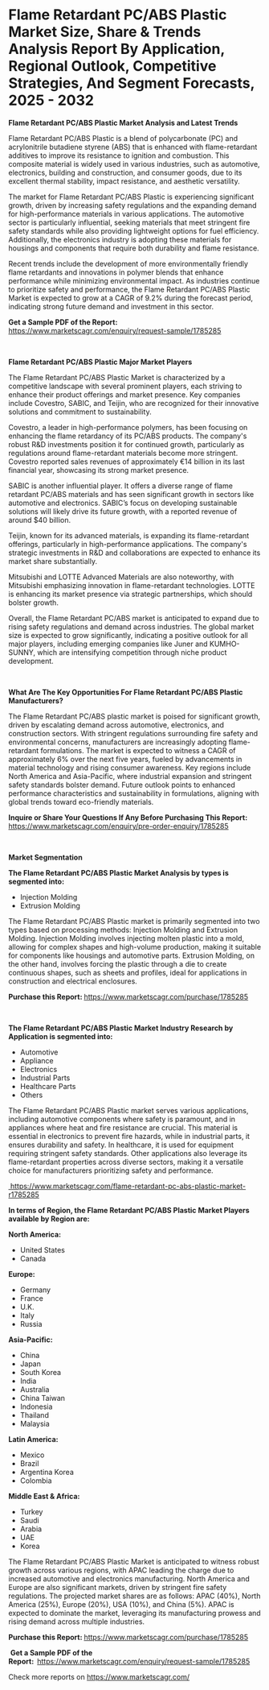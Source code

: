 <p><h1>Flame Retardant PC/ABS Plastic Market Size, Share & Trends Analysis Report By Application, Regional Outlook, Competitive Strategies, And Segment Forecasts, 2025 - 2032</h1></p><p><strong>Flame Retardant PC/ABS Plastic Market Analysis and Latest Trends</strong></p>
<p><p>Flame Retardant PC/ABS Plastic is a blend of polycarbonate (PC) and acrylonitrile butadiene styrene (ABS) that is enhanced with flame-retardant additives to improve its resistance to ignition and combustion. This composite material is widely used in various industries, such as automotive, electronics, building and construction, and consumer goods, due to its excellent thermal stability, impact resistance, and aesthetic versatility.</p><p>The market for Flame Retardant PC/ABS Plastic is experiencing significant growth, driven by increasing safety regulations and the expanding demand for high-performance materials in various applications. The automotive sector is particularly influential, seeking materials that meet stringent fire safety standards while also providing lightweight options for fuel efficiency. Additionally, the electronics industry is adopting these materials for housings and components that require both durability and flame resistance.</p><p>Recent trends include the development of more environmentally friendly flame retardants and innovations in polymer blends that enhance performance while minimizing environmental impact. As industries continue to prioritize safety and performance, the Flame Retardant PC/ABS Plastic Market is expected to grow at a CAGR of 9.2% during the forecast period, indicating strong future demand and investment in this sector.</p></p>
<p><strong>Get a Sample PDF of the Report:&nbsp;</strong> <a href="https://www.marketscagr.com/enquiry/request-sample/1785285?utm_campaign=2465&utm_medium=2&utm_source=Github&utm_content=ia&utm_term=25032025&utm_id=flame-retardant-pcabs-plastic">https://www.marketscagr.com/enquiry/request-sample/1785285</a></p>
<p>&nbsp;</p>
<p><strong>Flame Retardant PC/ABS Plastic Major Market Players</strong></p>
<p><p>The Flame Retardant PC/ABS Plastic Market is characterized by a competitive landscape with several prominent players, each striving to enhance their product offerings and market presence. Key companies include Covestro, SABIC, and Teijin, who are recognized for their innovative solutions and commitment to sustainability.</p><p>Covestro, a leader in high-performance polymers, has been focusing on enhancing the flame retardancy of its PC/ABS products. The company's robust R&D investments position it for continued growth, particularly as regulations around flame-retardant materials become more stringent. Covestro reported sales revenues of approximately €14 billion in its last financial year, showcasing its strong market presence.</p><p>SABIC is another influential player. It offers a diverse range of flame retardant PC/ABS materials and has seen significant growth in sectors like automotive and electronics. SABIC’s focus on developing sustainable solutions will likely drive its future growth, with a reported revenue of around $40 billion.</p><p>Teijin, known for its advanced materials, is expanding its flame-retardant offerings, particularly in high-performance applications. The company's strategic investments in R&D and collaborations are expected to enhance its market share substantially.</p><p>Mitsubishi and LOTTE Advanced Materials are also noteworthy, with Mitsubishi emphasizing innovation in flame-retardant technologies. LOTTE is enhancing its market presence via strategic partnerships, which should bolster growth.</p><p>Overall, the Flame Retardant PC/ABS market is anticipated to expand due to rising safety regulations and demand across industries. The global market size is expected to grow significantly, indicating a positive outlook for all major players, including emerging companies like Juner and KUMHO-SUNNY, which are intensifying competition through niche product development.</p></p>
<p>&nbsp;</p>
<p><strong>What Are The Key Opportunities For Flame Retardant PC/ABS Plastic Manufacturers?</strong></p>
<p><p>The Flame Retardant PC/ABS plastic market is poised for significant growth, driven by escalating demand across automotive, electronics, and construction sectors. With stringent regulations surrounding fire safety and environmental concerns, manufacturers are increasingly adopting flame-retardant formulations. The market is expected to witness a CAGR of approximately 6% over the next five years, fueled by advancements in material technology and rising consumer awareness. Key regions include North America and Asia-Pacific, where industrial expansion and stringent safety standards bolster demand. Future outlook points to enhanced performance characteristics and sustainability in formulations, aligning with global trends toward eco-friendly materials.</p></p>
<p><strong>Inquire or Share Your Questions If Any Before Purchasing This Report:</strong> <a href="https://www.marketscagr.com/enquiry/pre-order-enquiry/1785285?utm_campaign=2465&utm_medium=2&utm_source=Github&utm_content=ia&utm_term=25032025&utm_id=flame-retardant-pcabs-plastic">https://www.marketscagr.com/enquiry/pre-order-enquiry/1785285</a></p>
<p>&nbsp;</p>
<p><strong>Market Segmentation</strong></p>
<p><strong>The Flame Retardant PC/ABS Plastic Market Analysis by types is segmented into:</strong></p>
<p><ul><li>Injection Molding</li><li>Extrusion Molding</li></ul></p>
<p><p>The Flame Retardant PC/ABS Plastic market is primarily segmented into two types based on processing methods: Injection Molding and Extrusion Molding. Injection Molding involves injecting molten plastic into a mold, allowing for complex shapes and high-volume production, making it suitable for components like housings and automotive parts. Extrusion Molding, on the other hand, involves forcing the plastic through a die to create continuous shapes, such as sheets and profiles, ideal for applications in construction and electrical enclosures.</p></p>
<p><strong>Purchase this Report:&nbsp;</strong><a href="https://www.marketscagr.com/purchase/1785285?utm_campaign=2465&utm_medium=2&utm_source=Github&utm_content=ia&utm_term=25032025&utm_id=flame-retardant-pcabs-plastic">https://www.marketscagr.com/purchase/1785285</a></p>
<p>&nbsp;</p>
<p><strong>The Flame Retardant PC/ABS Plastic Market Industry Research by Application is segmented into:</strong></p>
<p><ul><li>Automotive</li><li>Appliance</li><li>Electronics</li><li>Industrial Parts</li><li>Healthcare Parts</li><li>Others</li></ul></p>
<p><p>The Flame Retardant PC/ABS Plastic market serves various applications, including automotive components where safety is paramount, and in appliances where heat and fire resistance are crucial. This material is essential in electronics to prevent fire hazards, while in industrial parts, it ensures durability and safety. In healthcare, it is used for equipment requiring stringent safety standards. Other applications also leverage its flame-retardant properties across diverse sectors, making it a versatile choice for manufacturers prioritizing safety and performance.</p></p>
<p><a href="https://www.marketscagr.com/flame-retardant-pc-abs-plastic-market-r1785285?utm_campaign=2465&utm_medium=2&utm_source=Github&utm_content=ia&utm_term=25032025&utm_id=flame-retardant-pcabs-plastic">&nbsp;https://www.marketscagr.com/flame-retardant-pc-abs-plastic-market-r1785285</a></p>
<p><strong>In terms of Region, the Flame Retardant PC/ABS Plastic Market Players available by Region are:</strong></p>
<p>
    <p> <strong> North America: </strong>
        <ul>
            <li>United States</li>
            <li>Canada</li>
        </ul>
        </p> 
    <p> <strong> Europe: </strong>
        <ul>
            <li>Germany</li>
            <li>France</li>
            <li>U.K.</li>
            <li>Italy</li>
            <li>Russia</li>
        </ul>
        </p> 
    <p> <strong> Asia-Pacific: </strong>
        <ul>
            <li>China</li>
            <li>Japan</li>
            <li>South Korea</li>
            <li>India</li>
            <li>Australia</li>
            <li>China Taiwan</li>
            <li>Indonesia</li>
            <li>Thailand</li>
            <li>Malaysia</li>
        </ul>
        </p> 
    <p> <strong> Latin America: </strong>
        <ul>
            <li>Mexico</li>
            <li>Brazil</li>
            <li>Argentina Korea</li>
            <li>Colombia</li>
        </ul>
        </p> 
    <p> <strong> Middle East & Africa: </strong>
        <ul>
            <li>Turkey</li>
            <li>Saudi</li>
            <li>Arabia</li>
            <li>UAE</li>
            <li>Korea</li>
        </ul>
    </p>
    </p>
<p><p>The Flame Retardant PC/ABS Plastic Market is anticipated to witness robust growth across various regions, with APAC leading the charge due to increased automotive and electronics manufacturing. North America and Europe are also significant markets, driven by stringent fire safety regulations. The projected market shares are as follows: APAC (40%), North America (25%), Europe (20%), USA (10%), and China (5%). APAC is expected to dominate the market, leveraging its manufacturing prowess and rising demand across multiple industries.</p></p>
<p><strong>Purchase this Report: </strong><a href="https://www.marketscagr.com/purchase/1785285?utm_campaign=2465&utm_medium=2&utm_source=Github&utm_content=ia&utm_term=25032025&utm_id=flame-retardant-pcabs-plastic">https://www.marketscagr.com/purchase/1785285</a></p>
<p>&nbsp;<strong>Get a Sample PDF of the Report:&nbsp;&nbsp;</strong><a href="https://www.marketscagr.com/enquiry/request-sample/1785285?utm_campaign=2465&utm_medium=2&utm_source=Github&utm_content=ia&utm_term=25032025&utm_id=flame-retardant-pcabs-plastic">https://www.marketscagr.com/enquiry/request-sample/1785285</a></p>
<p><strong></strong></p>
<p>Check more reports on <a href="https://www.marketscagr.com/?utm_campaign=2465&utm_medium=2&utm_source=Github&utm_content=ia&utm_term=25032025&utm_id=flame-retardant-pcabs-plastic">https://www.marketscagr.com/</a></p>